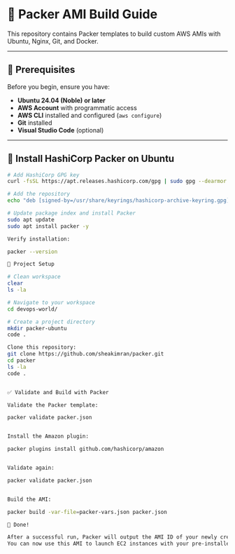 
# 🚀 Packer AMI Build Guide

This repository contains Packer templates to build custom AWS AMIs with Ubuntu, Nginx, Git, and Docker.

---

## 📌 Prerequisites

Before you begin, ensure you have:

- **Ubuntu 24.04 (Noble) or later**
- **AWS Account** with programmatic access
- **AWS CLI** installed and configured (`aws configure`)
- **Git** installed
- **Visual Studio Code** (optional)

---

## 🔧 Install HashiCorp Packer on Ubuntu

```bash
# Add HashiCorp GPG key
curl -fsSL https://apt.releases.hashicorp.com/gpg | sudo gpg --dearmor -o /usr/share/keyrings/hashicorp-archive-keyring.gpg

# Add the repository
echo "deb [signed-by=/usr/share/keyrings/hashicorp-archive-keyring.gpg] https://apt.releases.hashicorp.com noble main" | sudo tee /etc/apt/sources.list.d/hashicorp.list

# Update package index and install Packer
sudo apt update
sudo apt install packer -y

Verify installation:

packer --version

📂 Project Setup

# Clean workspace
clear
ls -la

# Navigate to your workspace
cd devops-world/

# Create a project directory
mkdir packer-ubuntu
code .

Clone this repository:
git clone https://github.com/sheakimran/packer.git
cd packer
ls -la
code .


✅ Validate and Build with Packer

Validate the Packer template:

packer validate packer.json


Install the Amazon plugin:

packer plugins install github.com/hashicorp/amazon


Validate again:

packer validate packer.json


Build the AMI:

packer build -var-file=packer-vars.json packer.json

🎉 Done!

After a successful run, Packer will output the AMI ID of your newly created image.
You can now use this AMI to launch EC2 instances with your pre-installed stack.
